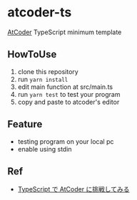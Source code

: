 # atcoder-ts

[AtCoder](https://atcoder.jp/?lang=ja) TypeScript minimum template

## HowToUse

1. clone this repository
2. run `yarn install`
3. edit main function at src/main.ts
4. run `yarn test` to test your program
5. copy and paste to atcoder's editor

## Feature

- testing program on your local pc
- enable using stdin

## Ref

- [TypeScript で AtCoder に挑戦してみる](https://qiita.com/pco2699/items/aa3a62fa9d0739f57a4a#readline%E3%83%A2%E3%82%B8%E3%83%A5%E3%83%BC%E3%83%AB%E3%82%92%E5%88%A9%E7%94%A8%E3%81%99%E3%82%8B)
